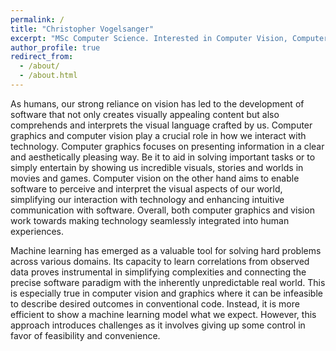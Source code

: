 ```yaml
---
permalink: /
title: "Christopher Vogelsanger"
excerpt: "MSc Computer Science. Interested in Computer Vision, Computer Graphics and Machine Learning especially Reinforcement Learning"
author_profile: true
redirect_from: 
  - /about/
  - /about.html
---
```


As humans, our strong reliance on vision has led to the development of software that not only creates visually appealing content but also comprehends and interprets the visual language crafted by us. Computer graphics and computer vision play a crucial role in how we interact with technology. Computer graphics focuses on presenting information in a clear and aesthetically pleasing way. Be it to aid in solving important tasks or to simply entertain by showing us incredible visuals, stories and worlds in movies and games. Computer vision on the other hand aims to enable software to perceive and interpret the visual aspects of our world, simplifying our interaction with technology and enhancing intuitive communication with software. Overall, both computer graphics and vision work towards making technology seamlessly integrated into human experiences.

Machine learning has emerged as a valuable tool for solving hard problems across various domains. Its capacity to learn correlations from observed data proves instrumental in simplifying complexities and connecting the precise software paradigm with the inherently unpredictable real world. This is especially true in computer vision and graphics where it can be infeasible to describe desired outcomes in conventional code. Instead, it is more efficient to show a machine learning model what we expect. However, this approach introduces challenges as it involves giving up some control in favor of feasibility and convenience.
